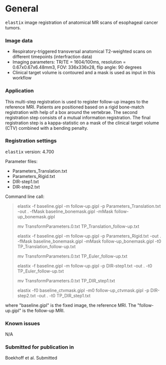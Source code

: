 # General

<tt>elastix</tt> image registration of anatomical MR scans of esophageal cancer tumors.

### Image data

* Respiratory-triggered transversal anatomical T2-weighted scans on different timepoints (interfraction data)
* Imaging parameters: TR/TE = 1604/100ms, resolution = 0.67x0.67x6.48mm3, FOV: 336x336x28, flip angle: 90 degrees
* Clinical target volume is contoured and a mask is used as input in this workflow

### Application

This multi-step registration is used to register follow-up images to the reference MRI. Patients are positioned based on a rigid bone-match registration with help of a box around the vertebrae. The second registration step consists of a mutual information registration. The final registration step is a kappa-statistic on a mask of the clinical target volume (CTV) combined with a bending penalty.

### Registration settings

<tt>elastix</tt> version: 4.700

Parameter files:
* Parameters_Translation.txt
* Parameters_Rigid.txt
* DIR-step1.txt
* DIR-step2.txt


Command line call:

> elastix -f baseline.gipl -m follow-up.gipl -p Parameters_Translation.txt -out . -fMask baseline_bonemask.gipl -mMask follow-up_bonemask.gipl
> 
> mv TransformParameters.0.txt TP_Translation_follow-up.txt
> 
> elastix -f baseline.gipl -m follow-up.gipl -p Parameters_Rigid.txt -out . -fMask baseline_bonemask.gipl -mMask follow-up_bonemask.gipl -t0 TP_Translation_follow-up.txt
> 
> mv TransformParameters.0.txt TP_Euler_follow-up.txt
> 
> elastix -f baseline.gipl -m follow-up.gipl -p DIR-step1.txt -out . -t0 TP_Euler_follow-up.txt
> 
> mv TransformParameters.0.txt TP_DIR_step1.txt
> 
> elastix -f0 baseline_ctvmask.gipl -m0 follow-up_ctvmask.gipl -p DIR-step2.txt -out . -t0 TP_DIR_step1.txt


where "baseline.gipl" is the fixed image, the reference MRI. The "follow-up.gipl" is the follow-up MRI.

### Known issues

N/A

### Submitted for publication in

Boekhoff et al. Submitted

